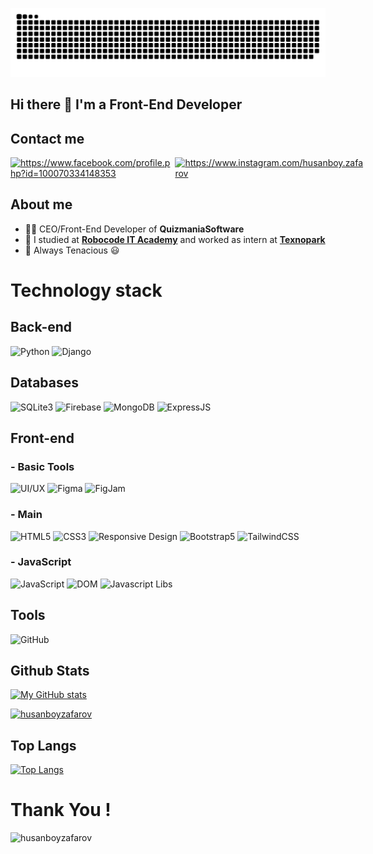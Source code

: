 ![](https://github.com/Platane/snk/raw/output/github-contribution-grid-snake.svg)

## Hi there 👋 I'm a Front-End Developer

## Contact me

<p align="left" style="display: flex;">
<!-- <a href="https://linkedin.com/in/nurullosalaydinov/" target="blank"><img align="center" src="https://raw.githubusercontent.com/rahuldkjain/github-profile-readme-generator/master/src/images/icons/Social/linked-in-alt.svg" alt="https://www.linkedin.com/in/nurullosalaydinov/" height="30" width="40" /></a> -->
<a href="https://www.facebook.com/profile.php?id=100070334148353" target="blank"><img align="center" src="https://raw.githubusercontent.com/rahuldkjain/github-profile-readme-generator/master/src/images/icons/Social/facebook.svg" alt="https://www.facebook.com/profile.php?id=100070334148353" height="22px" width="22px" /></a>
  
<a href="https://www.instagram.com/husanboy.zafarov" target="blank">
  <img align="center" src="https://raw.githubusercontent.com/rahuldkjain/github-profile-readme-generator/master/src/images/icons/Social/instagram.svg" alt="https://www.instagram.com/husanboy.zafarov" height="22px" width="22px" />
  </a>
  
<a href="https://t.me/sam0se">
<svg xmlns="http://www.w3.org/2000/svg" width="16" height="16" fill="currentColor" class="bi bi-telegram" viewBox="0 0 16 16"> <path d="M16 8A8 8 0 1 1 0 8a8 8 0 0 1 16 0zM8.287 5.906c-.778.324-2.334.994-4.666 2.01-.378.15-.577.298-.595.442-.03.243.275.339.69.47l.175.055c.408.133.958.288 1.243.294.26.006.549-.1.868-.32 2.179-1.471 3.304-2.214 3.374-2.23.05-.012.12-.026.166.016.047.041.042.12.037.141-.03.129-1.227 1.241-1.846 1.817-.193.18-.33.307-.358.336a8.154 8.154 0 0 1-.188.186c-.38.366-.664.64.015 1.088.327.216.589.393.85.571.284.194.568.387.936.629.093.06.183.125.27.187.331.236.63.448.997.414.214-.02.435-.22.547-.82.265-1.417.786-4.486.906-5.751a1.426 1.426 0 0 0-.013-.315.337.337 0 0 0-.114-.217.526.526 0 0 0-.31-.093c-.3.005-.763.166-2.984 1.09z"/> </svg>

</a>
</p>

## About me

- 👨‍💻 CEO/Front-End Developer of **QuizmaniaSoftware**
- 🔭 I studied at **[Robocode IT Academy](https://robocode.uz)** and worked as intern at **[Texnopark](https://t.me/yoshlartexnoparki)**
- 🌱 Always Tenacious 😃

# Technology stack

## **Back-end**
![Python](https://img.shields.io/badge/Python-3-FFDB63)
![Django](https://img.shields.io/badge/Django-0C4B33)

## **Databases**
![SQLite3](https://img.shields.io/badge/SQLite-3-3185FC)
![Firebase](https://img.shields.io/badge/Firebase-FFCA28)
![MongoDB](https://img.shields.io/badge/Mongo-DB-80ed99)
![ExpressJS](https://img.shields.io/badge/Express-js-ffd60a)

## **Front-end**
### - **Basic Tools**
![UI/UX](https://img.shields.io/badge/UI%2FUX-Design-DC493A)
![Figma](https://img.shields.io/badge/Figma-Design-white)
![FigJam](https://img.shields.io/badge/FigmaJam-9647F5)
### - **Main**
![HTML5](https://img.shields.io/badge/HTML5-E65732)
![CSS3](https://img.shields.io/badge/CSS3-189CED)
![Responsive Design](https://img.shields.io/badge/Responsive-Design-189CED)
![Bootstrap5](https://img.shields.io/badge/Bootstrap-712CF9)
![TailwindCSS](https://img.shields.io/badge/Tailwind-CSS-38bdf8)
### - **JavaScript**
![JavaScript](https://img.shields.io/badge/Javascript-F7E01D)
![DOM](https://img.shields.io/badge/DOM-Manipulation-F7E01D)
![Javascript Libs](https://img.shields.io/badge/Javascript-Libs-F7E01D)


## **Tools**
![GitHub](https://img.shields.io/badge/-GitHub-181717?style=flat-square&logo=github)

## **Github Stats**
[![My GitHub stats](https://github-readme-stats.vercel.app/api?username=HusanboyZafarov&hide=contribs,prs&show_icons=true&theme=tokyonight)](https://github.com/HusanboyZafarov/)
<p align="left"> <a href="https://github.com/ryo-ma/github-profile-trophy"><img src="https://github-profile-trophy.vercel.app/?username=husanboyzafarov" alt="husanboyzafarov" /></a> </p>

## **Top Langs**
[![Top Langs](https://github-readme-stats.vercel.app/api/top-langs/?username=HusanboyZafarov&layout=compact&theme=tokyonight)](https://github.com/HusanboyZafarov/)

# Thank You !
<p align="left"> <img src="https://komarev.com/ghpvc/?username=husanboyzafarov&label=Profile%20views&color=0e75b6&style=flat" alt="husanboyzafarov" /> </p>
